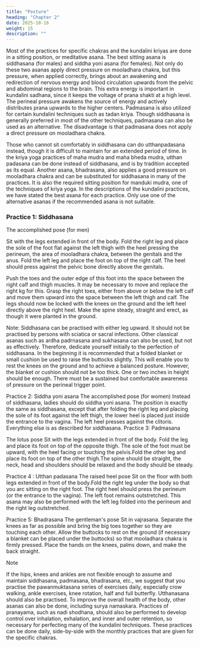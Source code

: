 ```yaml
---
title: "Posture"
heading: "Chapter 2"
date: 2025-10-16
weight: 15
description: ""
---
```



Most of the practices for specific chakras and the kundalini kriyas are done in a
sitting position, or meditative asana. The best sitting asana is siddhasana (for males) and
siddha yoni asana (for females). Not only do these two asanas apply direct pressure on
mooladhara chakra, but this pressure, when applied correctly, brings about an awakening
and redirection of nervous energy and blood circulation upwards from the pelvic and
abdominal regions to the brain. This extra energy is important in kundalini sadhana, since
it keeps the voltage of prana shakti at a high level. The perineal pressure awakens the
source of energy and actively distributes prana upwards to the higher centers.
Padmasana is also utilized for certain kundalini techniques such as tadan kriya.
Though siddhasana is generally preferred in most of the other techniques, padmasana can
also be used as an alternative. The disadvantage is that padmasana does not apply a direct
pressure on mooladhara chakra.

Those who cannot sit comfortably in siddhasana can do utthanpadasana instead,
though it is difficult to maintain for an extended period of time. In the kriya yoga
practices of maha mudra and maha bheda mudra, utthan padasana can be done instead of
siddhasana, and is by tradition accepted as its equal.
Another asana, bhadrasana, also applies a good pressure on mooladhara chakra and
can be substituted for siddhasana in many of the practices. It is also the required sitting
position for manduki mudra, one of the techniques of kriya yoga.
In the descriptions of the kundalini practices, we have stated the best asana for each
practice. Only use one of the alternative asanas if the recommended asana is not suitable.


### Practice 1: Siddhasana

The accomplished pose (for men)

Sit with the legs extended in front of the body. Fold the right leg and place the sole of
the foot flat against the left thigh with the heel pressing the perineum, the area of
mooladhara chakra, between the genitals and the anus. Fold the left leg and place the foot
on top of the right calf. The heel should press against the pelvic bone directly above the
genitals.

Push the toes and the outer edge of this foot into the space between the right calf and thigh muscles. It may be necessary to move and replace the right kg for this. Grasp the
right toes, either from above or below the left calf and move them upward into the space
between the left thigh and calf.
The legs should now be locked with the knees on the ground and the left heel directly
above the right heel. Make the spine steady, straight and erect, as though it were planted
in the ground.

Note: Siddhasana can be practised with either leg upward. It should not be practised
by persons with sciatica or sacral infections.
Other classical asanas such as ardha padrnasana and sukhasana can also be used, but
not as effectively. Therefore, dedicate yourself initially to the perfection of siddhasana. In
the beginning it is recommended that a folded blanket or small cushion be used to raise
the buttocks slightly. This will enable you to rest the knees on the ground and to achieve
a balanced posture. However, the blanket or cushion should not be too thick. One or two
inches in height should be enough. There must be a sustained but comfortable awareness
of pressure on the perineal trigger point.

Practice 2: Siddha yoni asana
The accomplished pose (for women)
Instead of siddhasana, ladies should do siddha yoni asana.
The position is exactly the same as siddhasana, except that after folding the right leg
and placing the sole of its foot against the left thigh, the lower heel is placed just inside
the entrance to the vagina. The left heel presses against the clitoris.
Everything else is as described for siddhasana.
Practice 3: Padmasana

The lotus pose
Sit with the legs extended in front of the body. Fold the leg and place its foot on top of
the opposite thigh. The sole of the foot must be upward, with the heel facing or touching
the pelvis.Fold the other leg and place its foot on top of the other thigh.The spine should
be straight, the neck, head and shoulders should be relaxed and the body should be
steady.

Practice 4 : Utthan padasana
The raised heel pose
Sit on the floor with both legs extended in front of the body.Fold the right leg under the
body so that you arc sitting on the right foot. The right heel should press the perineum (or
the entrance to the vagina). The left foot remains outstretched. This asana may also be
performed with the left leg folded into the perineum and the right leg outstretched.

Practice 5: Bhadrasana
The gentleman's pose
Sit in vajrasana. Separate the knees as far as possible and bring the big toes together so
they are touching each other. Allow the buttocks to rest on the ground (if necessary a
blanket can be placed under the buttocks) so that mooladhara chakra is firmly pressed.
Place the hands on the knees, palms down, and make the back straight.

Note

If the hips, knees and ankles are not flexible enough to assume and maintain
siddhasana, padmasana, bhadrasana, etc., we suggest that you practise the
pawanmuktasana series of exercises daily, especially crow walking, ankle exercises, knee
rotation, half and full butterfly. Utthanasana should also be practised. To improve the
overall health of the body, other asanas can also be done, including surya namaskara.
Practices of pranayama, such as nadi shodhana, should also be performed to develop
control over inhalation, exhalation, and inner and outer retention, so necessary for
perfecting many of the kundalini techniques.
These practices can be done daily, side-by-side with the monthly practices that are
given for the specific chakras.
